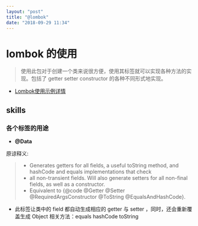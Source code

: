 ```yaml
---
layout: "post"
title: "@lombok"
date: "2018-09-29 11:34"
---
```


# lombok 的使用

> 使用此包对于创建一个类来说很方便，使用其标签就可以实现各种方法的实现。包括了 getter setter constructor 的各种不同形式地实现。

- [Lombok使用示例详情](https://blog.csdn.net/vbirdbest/article/details/79495398)

## skills

### 各个标签的用途

- **@Data**

原谅释义:

> - Generates getters for all fields, a useful toString method, and hashCode and equals implementations that check
> - all non-transient fields. Will also generate setters for all non-final fields, as well as a constructor.
> - Equivalent to {@code @Getter @Setter @RequiredArgsConstructor @ToString @EqualsAndHashCode}.

- 此标签让类中的 field 都自动生成相应的 getter 与 setter ，同时，还会重新覆盖生成 Object 相关方法：equals hashCode toString
